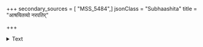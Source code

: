 +++
secondary_sources = [ "MSS_5484",]
jsonClass = "Subhaashita"
title = "आश्रयितव्यो नरपतिर्"

+++

<details><summary>Text</summary>

आश्रयितव्यो नरपतिर् अर्जयितव्यानि भूरि वित्तानि।  
आरब्धव्यं वितरणम् आनेतव्यं यशोऽपि दशदिग्भ्यः॥
</details>
